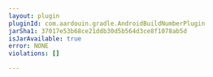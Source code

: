 ```yaml
---
layout: plugin
pluginId: com.aardouin.gradle.AndroidBuildNumberPlugin
jarSha1: 37017e53b68ce21ddb30d5b564d3ce8f1078ab5d
isJarAvailable: true
error: NONE
violations: []

---
```

